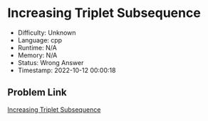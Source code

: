 # Increasing Triplet Subsequence

- Difficulty: Unknown
- Language: cpp
- Runtime: N/A
- Memory: N/A
- Status: Wrong Answer
- Timestamp: 2022-10-12 00:00:18

## Problem Link
[Increasing Triplet Subsequence](https://leetcode.com/problems/increasing-triplet-subsequence)

